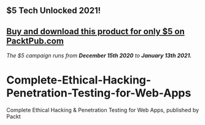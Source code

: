 ## $5 Tech Unlocked 2021!
[Buy and download this product for only $5 on PacktPub.com](https://www.packtpub.com/)
-----
*The $5 campaign         runs from __December 15th 2020__ to __January 13th 2021.__*

# Complete-Ethical-Hacking-Penetration-Testing-for-Web-Apps
Complete Ethical Hacking &amp; Penetration Testing for Web Apps, published by Packt
